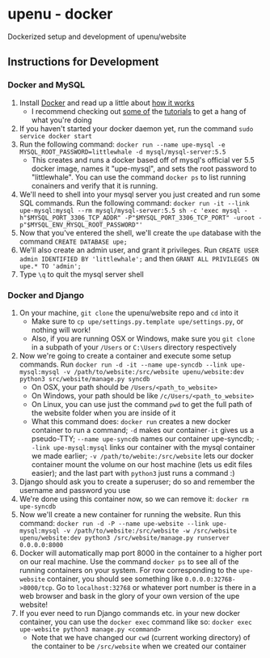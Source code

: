 upenu - docker
========================
Dockerized setup and development of upenu/website


## Instructions for Development
### Docker and MySQL
1. Install [Docker](https://docs.docker.com/engine/installation/mac/) and read up a little about [how it works](https://docs.docker.com/engine/understanding-docker/)
    - I recommend checking out [some of](https://docs.docker.com/engine/getstarted/) the [tutorials](https://docs.docker.com/engine/tutorials/dockerizing/) to get a hang of what you're doing
2. If you haven't started your docker daemon yet, run the command `sudo service docker start`
3. Run the following command: `docker run --name upe-mysql -e MYSQL_ROOT_PASSWORD=littlewhale -d mysql/mysql-server:5.5`
    - This creates and runs a docker based off of mysql's official ver 5.5 docker image, names it "upe-mysql", and sets the root password to "littlewhale". You can use the command `docker ps` to list running conainers and verify that it is running.
4. We'll need to shell into your mysql server you just created and run some SQL commands. Run the following command: `docker run -it --link upe-mysql:mysql --rm mysql/mysql-server:5.5 sh -c 'exec mysql -h"$MYSQL_PORT_3306_TCP_ADDR" -P"$MYSQL_PORT_3306_TCP_PORT" -uroot -p"$MYSQL_ENV_MYSQL_ROOT_PASSWORD"'`
5. Now that you've entered the shell, we'll create the `upe` database with the command `CREATE DATABASE upe;`
6. We'll also create an admin user, and grant it privileges. Run `CREATE USER admin IDENTIFIED BY 'littlewhale';` and then `GRANT ALL PRIVILEGES ON upe.* TO 'admin';`
7. Type `\q` to quit the mysql server shell

### Docker and Django
1. On your machine, `git clone` the upenu/website repo and `cd` into it
    - Make sure to `cp upe/settings.py.template upe/settings.py`, or nothing will work!
    - Also, if you are running OSX or Windows, make sure you `git clone` in a subpath of your `/Users` or `C:\Users` directory respectively
2. Now we're going to create a container and execute some setup commands. Run `docker run -d -it --name upe-syncdb --link upe-mysql:mysql -v /path/to/website:/src/website upenu/website:dev python3 src/website/manage.py syncdb`
    - On OSX, your path should be `/Users/<path_to_website>`
    - On Windows, your path should be like `/c/Users/<path_to_website>`
    - On Linux, you can use just the command `pwd` to get the full path of the website folder when you are inside of it
    - What this command does: `docker run` creates a new docker container to run a command; `-d` makes our container`-it` gives us a pseudo-TTY; `--name upe-syncdb` names our container upe-syncdb; `--link upe-mysql:mysql` links our container with the mysql container we made earlier; `-v /path/to/webite:/src/website` lets our docker container mount the volume on our host machine (lets us edit files easier); and the last part with `python3` just runs a command :)
3. Django should ask you to create a superuser; do so and remember the username and password you use
4. We're done using this container now, so we can remove it: `docker rm upe-syncdb`
5. Now we'll create a new container for running the website. Run this command: `docker run -d -P --name upe-website --link upe-mysql:mysql -v /path/to/website:/src/website -w /src/website upenu/website:dev python3 /src/website/manage.py runserver 0.0.0.0:8000`
6. Docker will automatically map port 8000 in the container to a higher port on our real machine. Use the command `docker ps` to see all of the running containers on your system. For row corresponding to the `upe-website` container, you should see something like `0.0.0.0:32768->8000/tcp`. Go to `localhost:32768` or whatever port number is there in a web browser and bask in the glory of your own version of the upe website!
7. If you ever need to run Django commands etc. in your new docker container, you can use the `docker exec` command like so: `docker exec upe-website python3 manage.py <command>`
    - Note that we have changed our `cwd` (current working directory) of the container to be `/src/website` when we created our container
